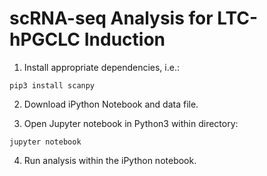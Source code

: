 # scRNA-seq Analysis for LTC-hPGCLC Induction


1. Install appropriate dependencies, i.e.:
```
pip3 install scanpy
```
2. Download iPython Notebook and data file. 

3. Open Jupyter notebook in Python3 within directory:
```
jupyter notebook
```

4. Run analysis within the iPython notebook. 
